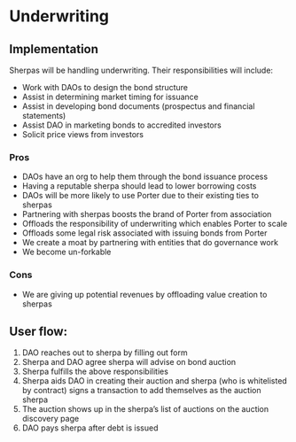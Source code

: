 # Underwriting

## Implementation

Sherpas will be handling underwriting. Their responsibilities will include:

- Work with DAOs to design the bond structure
- Assist in determining market timing for issuance
- Assist in developing bond documents (prospectus and financial statements)
- Assist DAO in marketing bonds to accredited investors
- Solicit price views from investors

### Pros

- DAOs have an org to help them through the bond issuance process
- Having a reputable sherpa should lead to lower borrowing costs
- DAOs will be more likely to use Porter due to their existing ties to sherpas
- Partnering with sherpas boosts the brand of Porter from association
- Offloads the responsibility of underwriting which enables Porter to scale
- Offloads some legal risk associated with issuing bonds from Porter
- We create a moat by partnering with entities that do governance work
- We become un-forkable

### Cons

- We are giving up potential revenues by offloading value creation to sherpas

## User flow:

1. DAO reaches out to sherpa by filling out form
2. Sherpa and DAO agree sherpa will advise on bond auction
3. Sherpa fulfills the above responsibilities
4. Sherpa aids DAO in creating their auction and sherpa (who is whitelisted by contract) signs a transaction to add themselves as the auction sherpa
5. The auction shows up in the sherpa’s list of auctions on the auction discovery page
6. DAO pays sherpa after debt is issued
